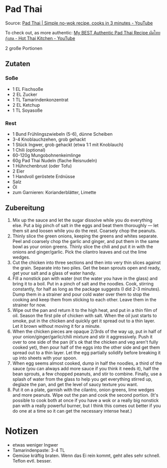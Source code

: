 # Pad Thai

Source: [Pad Thai \| Simple no-wok recipe, cooks in 3 minutes - YouTube](https://www.youtube.com/watch?v=puHSU9ZaZPY)

To check out, as more authentic: [My BEST Authentic Pad Thai Recipe ผัดไทยกุ้งสด - Hot Thai Kitchen - YouTube](https://www.youtube.com/watch?v=kBBnBF3sOws)

2 große Portionen

## Zutaten

### Soße

- 1 EL Fischsoße
- 2 EL Zucker
- 1 TL Tamarindenkonzentrat
- 2 EL Ketchup
- 1 TL Soyasoße

### Rest

- 1 Bund Frühlingszwiebeln (5-6), dünne Scheiben
- 3-4 Knoblauchzehen, grob gehackt
- 1 Stück Ingwer, grob gehackt (etwa 1:1 mit Knoblauch)
- 1 Chili (optional)
- 60-120g Mungobohnenkeimlinge
- 60g Pad Thai Nudeln (flache Reisnudeln)
- 1 Hühnchenbrust (oder Tofu)
- 2 Eier
- 1 Handvoll geröstete Erdnüsse
- Salz
- Öl
- zum Garnieren: Korianderblätter, Limette

## Zubereitung

1. Mix up the sauce and let the sugar dissolve while you do everything else. Put a big pinch of salt in the eggs and beat them thoroughly — let them sit and loosen while you do the rest. Coarsely chop the peanuts.
2. Thinly slice the green onions, keeping the greens and whites separate. Peel and coarsely chop the garlic and ginger, and put them in the same bowl as your onion greens. Thinly slice the chili and put it in with the onions and ginger/garlic. Pick the cilantro leaves and cut the lime wedges.
3. Cut the chicken into three sections and then into very thin slices against the grain. Separate into two piles. Get the bean sprouts open and ready, get your salt and a glass of water handy.
4. Fill a nonstick pan with water (not the water you have in the glass) and bring it to a boil. Put in a pinch of salt and the noodles. Cook, stirring constantly, for half as long as the package suggests (I did 2-3 minutes). Dump them in a strainer and pour cold water over them to stop the cooking and keep them from sticking to each other. Leave them in the strainer for now.
5. Wipe out the pan and return it to the high heat, and put in a thin film of oil. Season the first pile of chicken with salt. When the oil just starts to smoke, put in the chicken and quickly get it spread out to a thin layer. Let it brown without moving it for a minute.
6. When the chicken pieces are opaque 2/3rds of the way up, put in half of your onion/ginger/garlic/chili mixture and stir it aggressively. Push it over to one side of the pan (it's ok that the chicken and veg aren't fully cooked yet), then pour half of the eggs into the other side and get them spread out to a thin layer. Let the egg partially solidify before breaking it up into sheets with your spoon. 
7. When egg seems almost cooked, dump in half the noodles, a third of the sauce (you can always add more sauce if you think it needs it), half the bean sprouts, a few chopped peanuts, and stir to combine. Finally, use a splash of water from the glass to help you get everything stirred up, deglaze the pan, and get the level of saucy texture you want. 
8. Put it on a plate, garnish with the cilantro, onion greens, lime wedges and more peanuts. Wipe out the pan and cook the second portion. (It's possible to cook both at once if you have a wok or a really big nonstick pan with a really powerful burner, but I think this comes out better if you do one at a time so it can get the necessary intense heat.)

# Notizen
- etwas weniger Ingwer
- Tamarindenpaste: 3-4 TL
- Gemüse kräftig braten. Wenn das Ei rein kommt, geht alles sehr schnell. Teflon evtl. besser.
